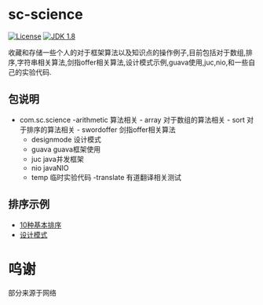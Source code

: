# sc-science

[![License](http://img.shields.io/:license-apache-blue.svg)](https://github.com/Senssic/sc-science/blob/master/LICENSE)
[![JDK 1.8](https://img.shields.io/badge/JDK-1.8-blue.svg)](#sc-science)

收藏和存储一些个人的对于框架算法以及知识点的操作例子,目前包括对于数组,排序,字符串相关算法,剑指offer相关算法,设计模式示例,guava使用,juc,nio,和一些自己的实验代码.

## 包说明
- com.sc.science
    -arithmetic 算法相关
        - array 对于数组的算法相关
        - sort  对于排序的算法相关
        - swordoffer 剑指offer相关算法
    - designmode  设计模式
    - guava       guava框架使用
    - juc         java并发框架
    - nio         javaNIO
    - temp        临时实验代码
        -translate  有道翻译相关测试
    
## 排序示例

- [10种基本排序](https://github.com/Senssic/sc-science/blob/master/src/main/java/com/sc/science/arithmetic/sort/sour.md)
- [设计模式](https://github.com/Senssic/sc-science/blob/master/src/main/java/com/sc/science/designmode/classification.md)



# 呜谢

部分来源于网络

